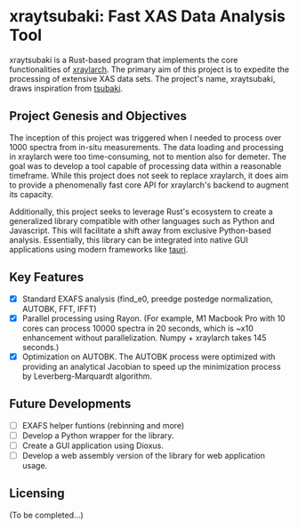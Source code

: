 # xraytsubaki: Fast XAS Data Analysis Tool

xraytsubaki is a Rust-based program that implements the core functionalities of [xraylarch](https://xraypy.github.io/xraylarch/). The primary aim of this project is to expedite the processing of extensive XAS data sets. The project's name, xraytsubaki, draws inspiration from [tsubaki](https://en.wikipedia.org/wiki/Camellia_japonica).

## Project Genesis and Objectives

The inception of this project was triggered when I needed to process over 1000 spectra from in-situ measurements. The data loading and processing in xraylarch were too time-consuming, not to mention also for demeter. The goal was to develop a tool capable of processing data within a reasonable timeframe. While this project does not seek to replace xraylarch, it does aim to provide a phenomenally fast core API for xraylarch's backend to augment its capacity.

Additionally, this project seeks to leverage Rust's ecosystem to create a generalized library compatible with other languages such as Python and Javascript. This will facilitate a shift away from exclusive Python-based analysis. Essentially, this library can be integrated into native GUI applications using modern frameworks like [tauri](https://tauri.studio/en/).

## Key Features

- [x] Standard EXAFS analysis (find_e0, preedge postedge normalization, AUTOBK, FFT, IFFT)
- [x] Parallel processing using Rayon. (For example, M1 Macbook Pro with 10 cores can process 10000 spectra in 20 seconds, which is ~x10 enhancement without parallelization. Numpy + xraylarch takes 145 seconds.)
- [x] Optimization on AUTOBK. The AUTOBK process were optimized with providing an analytical Jacobian to speed up the minimization process by Leverberg-Marquardt algorithm.

## Future Developments

- [ ] EXAFS helper funtions (rebinning and more)
- [ ] Develop a Python wrapper for the library.
- [ ] Create a GUI application using Dioxus.
- [ ] Develop a web assembly version of the library for web application usage.

## Licensing

(To be completed...)

